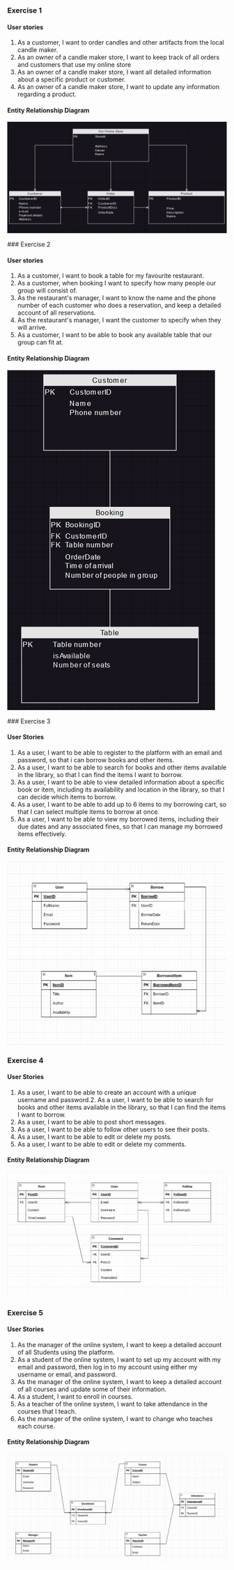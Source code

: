 <p>

### Exercise 1


#### User stories

1. As a customer, I want to order candles and other artifacts from the local candle maker.
2. As an owner of a candle maker store, I want to keep track of all orders and customers that use my online store
3. As an owner of a candle maker store, I want all detailed information about a specific product or customer.
4. As an owner of a candle maker store, I want to update any information regarding a product.

#### Entity Relationship Diagram

![exercise1-uml.png](assets%2Fexercise1-uml.png)

</p>

<p> 
### Exercise 2

#### User stories
1. As a customer, I want to book a table for my favourite restaurant.
2. As a customer, when booking I want to specify how many people our group will consist of.
3. As the restaurant's manager, I want to know the name and the phone number of each customer who does a reservation, and keep a detailed account of all reservations.
4. As the restaurant's manager, I want the customer to specify when they will arrive.
5. As a customer, I want to be able to book any available table that our group can fit at.


#### Entity Relationship Diagram

![exercise2-uml.png](assets%2Fexercise2-uml.png)
</p>
<p>
### Exercise 3

#### User Stories

1. As a user, I want to be able to register to the platform with an email and password, so that i can borrow books and other items.
2. As a user, I want to be able to search for books and other items available in the library, so that I can find the items I want to borrow.
3. As a user, I want to be able to view detailed information about a specific book or item, including its availability and location in the library, so that I can decide which items to borrow.
4. As a user, I want to be able to add up to 6 items to my borrowing cart, so that I can select multiple items to borrow at once.
5. As a user, I want to be able to view my borrowed items, including their due dates and any associated fines, so that I can manage my borrowed items effectively.


#### Entity Relationship Diagram

![](assets/exercise3-uml.png)

</p>

<p> 

### Exercise 4

#### User Stories

1. As a user, I want to be able to create an account with a unique username and password.2. As a user, I want to be able to search for books and other items available in the library, so that I can find the items I want to borrow.
2. As a user, I want to be able to post short messages.
3. As a user, I want to be able to follow other users to see their posts.
4. As a user, I want to be able to edit or delete my posts.
5. As a user, I want to be able to edit or delete my comments.

#### Entity Relationship Diagram

![](assets/exercise4-uml.png)
</p>

<p> 

### Exercise 5

#### User Stories

1. As the manager of the online system, I want to keep a detailed account of all Students using the platform.
2. As a student of the online system, I want to set up my account with my email and password, then log in to my account using either my username or email, and password.
3. As the manager of the online system, I want to keep a detailed account of all courses and update some of their information.
4. As a student, I want to enroll in courses.
5. As a teacher of the online system, I want to take attendance in the courses that I teach.
6. As the manager of the online system, I want to change who teaches each course.

#### Entity Relationship Diagram

![exercise5-uml.png](assets%2Fexercise5-uml.png)

</p>
